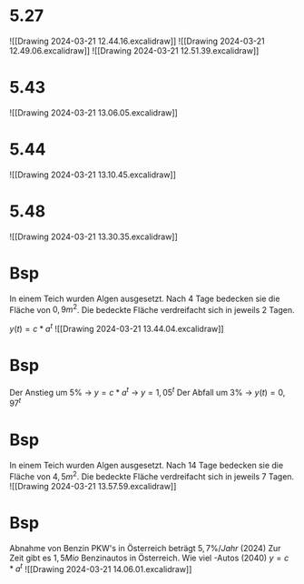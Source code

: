 # 5.27
![[Drawing 2024-03-21 12.44.16.excalidraw]]
![[Drawing 2024-03-21 12.49.06.excalidraw]]
![[Drawing 2024-03-21 12.51.39.excalidraw]]
# 5.43
![[Drawing 2024-03-21 13.06.05.excalidraw]]
# 5.44
![[Drawing 2024-03-21 13.10.45.excalidraw]]
# 5.48
![[Drawing 2024-03-21 13.30.35.excalidraw]]
# Bsp
In einem Teich wurden Algen ausgesetzt. Nach 4 Tage bedecken sie die Fläche von $0,9m^2$. Die bedeckte Fläche verdreifacht sich in jeweils 2 Tagen.

$y(t) = c*a^t$
![[Drawing 2024-03-21 13.44.04.excalidraw]]
# Bsp
Der Anstieg um $5\%$ → $y = c*a^t$ → $y = 1,05^t$
Der Abfall um $3\%$ → $y(t) = 0,97^t$

# Bsp
In einem Teich wurden Algen ausgesetzt. Nach 14 Tage bedecken sie die Fläche von $4,5m^2$. Die bedeckte Fläche verdreifacht sich in jeweils 7 Tagen.
![[Drawing 2024-03-21 13.57.59.excalidraw]]
# Bsp
Abnahme von Benzin PKW's in Österreich beträgt $5,7\% / Jahr$ (2024)
Zur Zeit gibt es $1,5 Mio$ Benzinautos in Österreich.
Wie viel -Autos (2040) $y = c*a^t$ 
![[Drawing 2024-03-21 14.06.01.excalidraw]]
